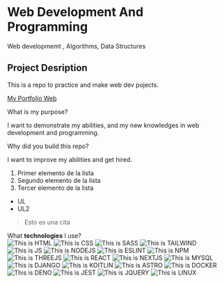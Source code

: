 # Web Development And Programming
Web developmemt , Algorithms, Data Structures

## Project Desription 
This is a repo to practice and make web dev pojects.

[My Portfolio Web](Enlace_deMi_Portafolio)

What is my purpose?

I want to demonstrate my abilities, and my new knowledges in web development and programming.

Why did you build this repo?

I want to improve my abilities and get hired.

1. Primer elemento de la lista
1. Segundo elemento de la lista
1. Tercer elemento de la lista

- UL
- UL2
> Esto es una cita 

What **technologies** I use? <br/>
![This is HTML](https://img.shields.io/badge/HTML5-E34F26?style=for-the-badge&logo=html5&logoColor=white)
![This is CSS](https://img.shields.io/badge/CSS3-1572B6?style=for-the-badge&logo=css3&logoColor=white)
![This is SASS](https://img.shields.io/badge/Sass-CC6699?style=for-the-badge&logo=sass&logoColor=white)
![This is TAILWIND](https://img.shields.io/badge/Tailwind_CSS-38B2AC?style=for-the-badge&logo=tailwind-css&logoColor=white)
![This is JS](https://img.shields.io/badge/JavaScript-323330?style=for-the-badge&logo=javascript&logoColor=F7DF1E)
![This is NODEJS](https://img.shields.io/badge/Node%20js-339933?style=for-the-badge&logo=nodedotjs&logoColor=white)
![This is ESLINT](https://img.shields.io/badge/eslint-3A33D1?style=for-the-badge&logo=eslint&logoColor=white)
![This is NPM](https://img.shields.io/badge/npm-CB3837?style=for-the-badge&logo=npm&logoColor=white)
![This is THREEJS](https://img.shields.io/badge/ThreeJs-black?style=for-the-badge&logo=three.js&logoColor=white)
![This is REACT](https://img.shields.io/badge/React-20232A?style=for-the-badge&logo=react&logoColor=61DAFB)
![This is NEXTJS](https://img.shields.io/badge/next%20js-000000?style=for-the-badge&logo=nextdotjs&logoColor=white)
![This is MYSQL](https://img.shields.io/badge/MySQL-005C84?style=for-the-badge&logo=mysql&logoColor=white)
![This is DJANGO](https://img.shields.io/badge/Django-092E20?style=for-the-badge&logo=django&logoColor=green)
![This is KOITLIN](https://img.shields.io/badge/Kotlin-0095D5?&style=for-the-badge&logo=kotlin&logoColor=white)
![This is ASTRO](https://img.shields.io/badge/Astro-0C1222?style=for-the-badge&logo=astro&logoColor=FDFDFE)
![This is DOCKER](https://img.shields.io/badge/Docker-2CA5E0?style=for-the-badge&logo=docker&logoColor=white)
![This is DENO](https://img.shields.io/badge/Deno-464647?style=for-the-badge&logo=deno&logoColor=white)
![This is JEST](https://img.shields.io/badge/Jest-C21325?style=for-the-badge&logo=jest&logoColor=white)
![This is JQUERY](https://img.shields.io/badge/jQuery-0769AD?style=for-the-badge&logo=jquery&logoColor=white)
![This is LINUX](https://img.shields.io/badge/Linux-FCC624?style=for-the-badge&logo=linux&logoColor=black)






